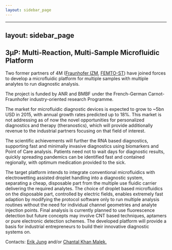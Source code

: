 ```yaml
---
layout: sidebar_page
---
```


---
layout: sidebar_page
---

## 3µP: Multi-Reaction, Multi-Sample Microfluidic Platform

Two former partners of 4M ([Fraunhofer IZM](http://www.izm.fraunhofer.de/), [FEMTO-ST](http://www.femto-st.fr/en/)) have joined forces to develop  a microfluidic platform for multiple samples with multiple analytes to run diagnostic analysis.
<!--break-->
The project is funded by ANR and BMBF under the French-German Carnot-Fraunhofer industry-oriented research Programme.

The market for microfluidic diagnostic devices is expected to grow to ~5bn USD in 2015, with annual growth rates predicted up to 18%. This market is not addressing as of now the novel opportunities for personalized diagnostics and therapy (theranostics), which will provide additionally revenue to the industrial partners focusing on that field of interest.  
  
The scientific achievements will further the RNA based diagnostics, supporting fast and minimally invasive diagnostics using biomarkers and Point of Care analysis. Patients need not to wait days for diagnostic results, quickly spreading pandemics can be identified fast and contained regionally, with optimum medication provided to the sick. 

The target platform intends to integrate conventional microfluidics with electrowetting assisted droplet handling into a diagnostic system, separating a cheap, disposable part from the multiple use fluidic carrier delivering the required analytes. The choice of droplet based microfluidics on the disposable part, controlled by electric fields, enables extremely fast adaption by modifying the protocol software only to run multiple analysis routines without the need for individual channel geometries and analyte injection points. Final analysis is currently planned to use fluorescence detection but  future concepts may involve CNT based techniques, aptamers or pure electronic detection schemes. The developed platform will provide a basis for industrial entrepreneurs to build their innovative diagnostic systems on.

Contacts: [Erik Jung](mailto:Erik.Jung@izm.fraunhofer.de) and/or [Chantal Khan Malek.](mailto:chantal.khan-malek@femto-st.fr)